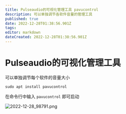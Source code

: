 ```yaml
---
title: Pulseaudio的可视化管理工具 pavucontrol
description: 可以单独调节各软件音量的管理工具
published: true
date: 2022-12-28T01:38:56.901Z
tags: 
editor: markdown
dateCreated: 2022-12-28T01:38:56.901Z
---
```


# Pulseaudio的可视化管理工具
可以单独调节每个软件的音量大小
```
sudo apt install pavucontrol
```

在命令行中输入 `pavucontrol` 即可启动

![2022-12-28_98791.png](/2022-12-28_98791.png)